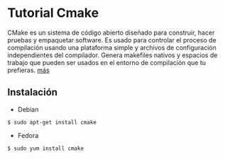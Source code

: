 # Tutorial Cmake

CMake es un sistema de código abierto diseñado para construir, hacer pruebas y empaquetar software. Es usado para controlar el proceso de compilación usando una plataforma simple y archivos de configuración independientes del compilador. Genera makefiles nativos y espacios de trabajo que pueden ser usados en el entorno de compilación que tu prefieras. [más](https://cmake.org/overview/)

## Instalación

* Debian
```
$ sudo apt-get install cmake
```

* Fedora
```
$ sudo yum install cmake
```
